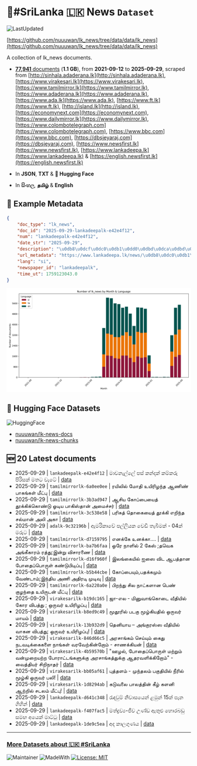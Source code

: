 # 📄#SriLanka 🇱🇰 News `Dataset`

![LastUpdated](https://img.shields.io/badge/last_updated-2025--09--29_11:04:38-green)

[https://github.com/nuuuwan/lk_news/tree/data/data/lk_news](https://github.com/nuuuwan/lk_news/tree/data/data/lk_news)

A collection of lk_news documents.

- [**77,941** documents](https://github.com/nuuuwan/lk_news/tree/data/data/lk_news) (**1.1 GB**), from **2021-09-12** to **2025-09-29**, scraped from [http://sinhala.adaderana.lk](http://sinhala.adaderana.lk), [https://www.virakesari.lk](https://www.virakesari.lk), [https://www.tamilmirror.lk](https://www.tamilmirror.lk), [https://www.adaderana.lk](https://www.adaderana.lk), [https://www.ada.lk](https://www.ada.lk), [https://www.ft.lk](https://www.ft.lk), [http://island.lk](http://island.lk), [https://economynext.com](https://economynext.com), [https://www.dailymirror.lk](https://www.dailymirror.lk), [https://www.colombotelegraph.com](https://www.colombotelegraph.com), [https://www.bbc.com](https://www.bbc.com), [https://dbsjeyaraj.com](https://dbsjeyaraj.com), [https://www.newsfirst.lk](https://www.newsfirst.lk), [https://www.lankadeepa.lk](https://www.lankadeepa.lk) & [https://english.newsfirst.lk](https://english.newsfirst.lk)

- In **JSON**, **TXT** & **🤗 Hugging Face**

- In **සිංහල**, **தமிழ்** & **English**

## 📝 Example Metadata

```json
{
    "doc_type": "lk_news",
    "doc_id": "2025-09-29-lankadeepalk-e42e4f12",
    "num": "lankadeepalk-e42e4f12",
    "date_str": "2025-09-29",
    "description": "\u0db8\u0dcf\u0dc0\u0db1\u0dd0\u0dbd\u0dca\u0dbd\u0dda \u0db4\u0dc3\u0dca \u0d9a\u0db1\u0dca\u0daf\u0d9a\u0dca \u0d9a\u0db8\u0dca\u0d9a\u0dbb\u0dd4 \u0db4\u0dd2\u0dbb\u0dd2\u0dc3\u0d9a\u0dca \u0db8\u0dad\u0da7 \u0dc0\u0dd0\u0da7\u0dda",
    "url_metadata": "https://www.lankadeepa.lk/news/\u0db8\u0dc0\u0db1\u0dbd\u0dbd-\u0db4\u0dc3-\u0d9a\u0db1\u0daf\u0d9a-\u0d9a\u0db8\u0d9a\u0dbb-\u0db4\u0dbb\u0dc3\u0d9a-\u0db8\u0dad\u0da7-\u0dc0\u0da7/101-680400",
    "lang": "si",
    "newspaper_id": "lankadeepalk",
    "time_ut": 1759123043.0
}
```

![Chart](https://raw.githubusercontent.com/nuuuwan/lk_news/refs/heads/data/data/lk_news/docs_by_month_and_lang.png)

## 🤗 Hugging Face Datasets

![HuggingFace](https://img.shields.io/badge/-HuggingFace-FDEE21?style=for-the-badge&logo=HuggingFace)

- [nuuuwan/lk-news-docs](https://huggingface.co/datasets/nuuuwan/lk-news-docs)
- [nuuuwan/lk-news-chunks](https://huggingface.co/datasets/nuuuwan/lk-news-chunks)

## 🆕 20 Latest documents

- 2025-09-29 | `lankadeepalk-e42e4f12` | මාවනැල්ලේ පස් කන්දක් කම්කරු පිරිසක් මතට වැටේ | [data](https://github.com/nuuuwan/lk_news/tree/data/data/lk_news/2020s/2025/2025-09-29-lankadeepalk-e42e4f12)
- 2025-09-29 | `tamilmirrorlk-6a0ee0ee` | ரயிலில் மோதி உயிரிழந்த ஆணிண் பாகங்கள் மீட்பு | [data](https://github.com/nuuuwan/lk_news/tree/data/data/lk_news/2020s/2025/2025-09-29-tamilmirrorlk-6a0ee0ee)
- 2025-09-29 | `tamilmirrorlk-3b3ad947` | ஆசிய கோப்பையைத் தூக்கிக்கொண்டு ஓடிய பாகிஸ்தான் அமைச்சர் | [data](https://github.com/nuuuwan/lk_news/tree/data/data/lk_news/2020s/2025/2025-09-29-tamilmirrorlk-3b3ad947)
- 2025-09-29 | `tamilmirrorlk-3c538e58` | பரிசுத் தொகையைத் தூக்கி எறிந்த சல்மான் அலி அகா | [data](https://github.com/nuuuwan/lk_news/tree/data/data/lk_news/2020s/2025/2025-09-29-tamilmirrorlk-3c538e58)
- 2025-09-29 | `adalk-9c32196b` | ඇමරිකාවේ පල්ලියක වෙඩි තැබීමක් - 04ක් මරුට | [data](https://github.com/nuuuwan/lk_news/tree/data/data/lk_news/2020s/2025/2025-09-29-adalk-9c32196b)
- 2025-09-29 | `tamilmirrorlk-d7159795` | எனக்கே உனக்கா.... | [data](https://github.com/nuuuwan/lk_news/tree/data/data/lk_news/2020s/2025/2025-09-29-tamilmirrorlk-d7159795)
- 2025-09-29 | `tamilmirrorlk-ba7b6faa` | ஒரே நாளில் 2 கேஸ் ;தவெக அங்கீகாரம் ரத்து;இன்று விசாரணை | [data](https://github.com/nuuuwan/lk_news/tree/data/data/lk_news/2020s/2025/2025-09-29-tamilmirrorlk-ba7b6faa)
- 2025-09-29 | `tamilmirrorlk-d16f960f` | இலங்கையில் ஐஸை விட ஆபத்தான போதைப்பொருள் கண்டுபிடிப்பு | [data](https://github.com/nuuuwan/lk_news/tree/data/data/lk_news/2020s/2025/2025-09-29-tamilmirrorlk-d16f960f)
- 2025-09-29 | `tamilmirrorlk-b5b44cbe` | கோப்பையும்,பதக்கமும் வேண்டாம்;இந்திய அணி அதிரடி முடிவு | [data](https://github.com/nuuuwan/lk_news/tree/data/data/lk_news/2020s/2025/2025-09-29-tamilmirrorlk-b5b44cbe)
- 2025-09-29 | `tamilmirrorlk-6a220a0e` | பிறந்து சில நாட்களான பெண் குழந்தை உயிருடன் மீட்பு | [data](https://github.com/nuuuwan/lk_news/tree/data/data/lk_news/2020s/2025/2025-09-29-tamilmirrorlk-6a220a0e)
- 2025-09-29 | `virakesarilk-b19dc165` | ஜா-எல - மினுவாங்கொடை வீதியில் கோர விபத்து ;  ஒருவர் உயிரிழப்பு | [data](https://github.com/nuuuwan/lk_news/tree/data/data/lk_news/2020s/2025/2025-09-29-virakesarilk-b19dc165)
- 2025-09-29 | `virakesarilk-b8ed9c49` | மூதூரில் படகு மூழ்கியதில் ஒருவர் மாயம் | [data](https://github.com/nuuuwan/lk_news/tree/data/data/lk_news/2020s/2025/2025-09-29-virakesarilk-b8ed9c49)
- 2025-09-29 | `virakesarilk-13b932d9` | தெனியாய – அங்குரஸ்ஸ வீதியில் வாகன விபத்து; ஒருவர் உயிரிழப்பு! | [data](https://github.com/nuuuwan/lk_news/tree/data/data/lk_news/2020s/2025/2025-09-29-virakesarilk-13b932d9)
- 2025-09-29 | `virakesarilk-846d66c5` | அரசாங்கம் செய்யும் கைது நடவடிக்கைகளை நாங்கள் வரவேற்கின்றோம் - சாணக்கியன் | [data](https://github.com/nuuuwan/lk_news/tree/data/data/lk_news/2020s/2025/2025-09-29-virakesarilk-846d66c5)
- 2025-09-29 | `virakesarilk-4b59570b` | "ஊழல், போதைப்பொருள் மற்றும் வன்முறையற்ற போராட்டங்களுக்கு அரசாங்கத்துக்கு ஆதரவளிக்கிறோம்" - வைத்தியர் சிறிநாதர் | [data](https://github.com/nuuuwan/lk_news/tree/data/data/lk_news/2020s/2025/2025-09-29-virakesarilk-4b59570b)
- 2025-09-29 | `virakesarilk-bb05af61` | புத்தளம் - முந்தலம் பகுதியில் நீரில் மூழ்கி ஒருவர் பலி! | [data](https://github.com/nuuuwan/lk_news/tree/data/data/lk_news/2020s/2025/2025-09-29-virakesarilk-bb05af61)
- 2025-09-29 | `virakesarilk-1d8294ab` | கடுவலை பாலத்தின் கீழ் களனி ஆற்றில் சடலம் மீட்பு! | [data](https://github.com/nuuuwan/lk_news/tree/data/data/lk_news/2020s/2025/2025-09-29-virakesarilk-1d8294ab)
- 2025-09-29 | `lankadeepalk-d641c348` | රැඳවුම් නිවාසයෙන්  ළමුන් 15ක් පැන ගිහින් | [data](https://github.com/nuuuwan/lk_news/tree/data/data/lk_news/2020s/2025/2025-09-29-lankadeepalk-d641c348)
- 2025-09-29 | `lankadeepalk-f407fac5` | මත්ද්‍රව්‍ය-ජීව උණ්ඩ ඇතුළු හොරබඩු සමඟ අයෙක් මාට්ටු | [data](https://github.com/nuuuwan/lk_news/tree/data/data/lk_news/2020s/2025/2025-09-29-lankadeepalk-f407fac5)
- 2025-09-29 | `lankadeepalk-1de9c5ea` | අද කාලගුණය | [data](https://github.com/nuuuwan/lk_news/tree/data/data/lk_news/2020s/2025/2025-09-29-lankadeepalk-1de9c5ea)

---

### [More Datasets about 🇱🇰 #SriLanka](https://github.com/nuuuwan/lk_datasets)

![Maintainer](https://img.shields.io/badge/maintainer-nuuuwan-red)
![MadeWith](https://img.shields.io/badge/made_with-python-blue)
[![License: MIT](https://img.shields.io/badge/License-MIT-yellow.svg)](https://opensource.org/licenses/MIT)
